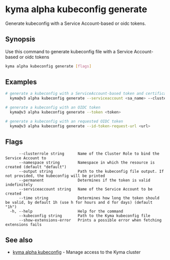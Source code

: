 # kyma alpha kubeconfig generate

Generate kubeconfig with a Service Account-based or oidc tokens.

## Synopsis

Use this command to generate kubeconfig file with a Service Account-based or oidc tokens

```bash
kyma alpha kubeconfig generate [flags]
```

## Examples

```bash
# generate a kubeconfig with a ServiceAccount-based token and certificate
  kyma@v3 alpha kubeconfig generate --serviceaccount <sa_name> --clusterrole <cr_name> --namespace <ns_name> --permanent

# generate a kubeconfig with an OIDC token
  kyma@v3 alpha kubeconfig generate --token <token>

# generate a kubeconfig with an requested OIDC token
  kyma@v3 alpha kubeconfig generate --id-token-request-url <url>
```

## Flags

```text
      --clusterrole string      Name of the Cluster Role to bind the Service Account to
      --namespace string        Namespace in which the resource is created (default "default")
      --output string           Path to the kubeconfig file output. If not provided, the kubeconfig will be printed
      --permanent               Determines if the token is valid indefinitely
      --serviceaccount string   Name of the Service Account to be created
      --time string             Determines how long the token should be valid, by default 1h (use h for hours and d for days) (default "1h")
  -h, --help                    Help for the command
      --kubeconfig string       Path to the Kyma kubeconfig file
      --show-extensions-error   Prints a possible error when fetching extensions fails
```

## See also

* [kyma alpha kubeconfig](kyma_alpha_kubeconfig.md) - Manage access to the Kyma cluster
